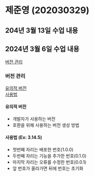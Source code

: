 # 제준영 (202030329)

## 204년 3월 13일 수업 내용

## 2024년 3월 6일 수업 내용
[버전 관리](#버전-관리)

### 버전 관리
[유의적 버전](#유의적-버전)  
[사용법](#사용법-ex-3145)

#### 유의적 버전 
- 개발자가 사용하는 버전
- 호환을 위해 사용하는 버전 생성 방법

#### 사용법 (Ex: 3.14.5)
- 첫번째 자리는 배포한 번호(1.0.0)
- 두번째 자리는 기능을 추가한 번호(0.1.0)
- 마지막 자리는 오류를 수정한 번호(0.0.1)
- 앞 번호가 올라가면 뒤에 번호는 초기화
